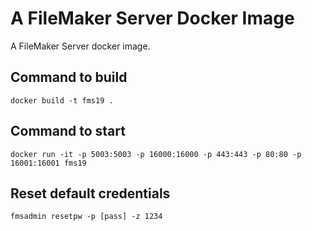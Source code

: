 # A FileMaker Server Docker Image

A FileMaker Server docker image.

## Command to build

```
docker build -t fms19 .
```

## Command to start

```
docker run -it -p 5003:5003 -p 16000:16000 -p 443:443 -p 80:80 -p 16001:16001 fms19
```

## Reset default credentials

```
fmsadmin resetpw -p [pass] -z 1234
```
